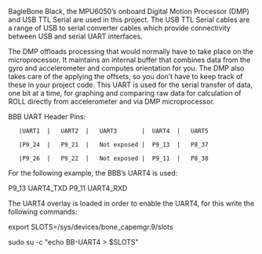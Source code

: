 BagleBone Black, the MPU6050’s onboard Digital Motion Processor (DMP) and USB TTL Serial are used in this project. The USB TTL Serial cables are a range of USB to serial converter cables which provide connectivity between USB and serial UART interfaces. 

The DMP offloads processing that would normally have to take place on the microprocessor. It maintains an internal buffer that combines data from the gyro and accelerometer and computes orientation for you. The DMP also takes care of the applying the offsets, so you don’t have to keep track of these in your project code. This UART is used for the serial transfer of data, one bit at a time, for graphing and comparing raw data for calculation of ROLL directly from accelerometer and via DMP microprocessor. 

BBB UART Header Pins:

       |UART1  |   UART2  |   UART3       |  UART4  |   UART5

       |P9_24  |   P9_21  |   Not exposed |  P9_13  |   P8_37 

       |P9_26  |   P9_22  |   Not exposed |  P9_11  |   P8_38 


For the following example, the BBB’s UART4 is used:

P9_13 UART4_TXD
P9_11 UART4_RXD

The UART4 overlay is loaded in order to enable the UART4, for this write the following commands:

export SLOTS=/sys/devices/bone_capemgr.9/slots

sudo su -c "echo BB-UART4 > $SLOTS"

